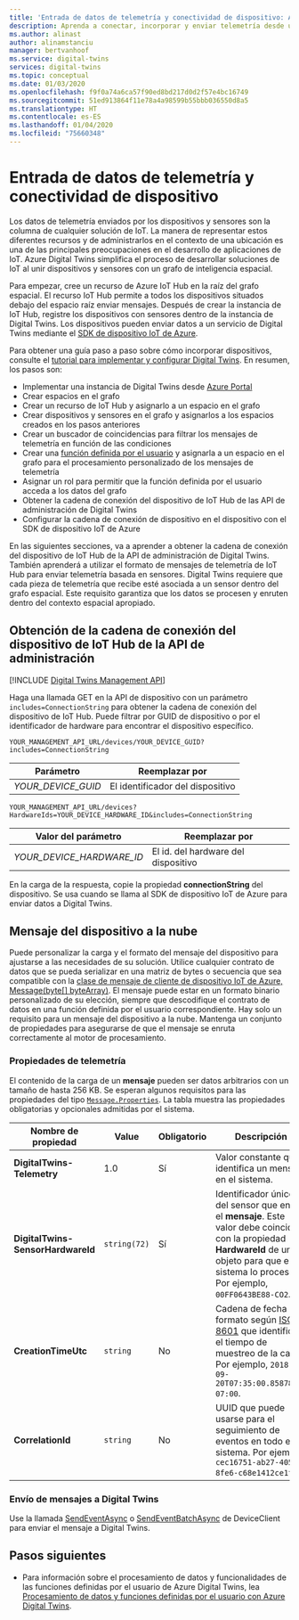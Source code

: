 ```yaml
---
title: 'Entrada de datos de telemetría y conectividad de dispositivo: Azure Digital Twins | Microsoft Docs'
description: Aprenda a conectar, incorporar y enviar telemetría desde un dispositivo IoT en Azure Digital Twins.
ms.author: alinast
author: alinamstanciu
manager: bertvanhoof
ms.service: digital-twins
services: digital-twins
ms.topic: conceptual
ms.date: 01/03/2020
ms.openlocfilehash: f9f0a74a6ca57f90ed8bd217d0d2f57e4bc16749
ms.sourcegitcommit: 51ed913864f11e78a4a98599b55bbb036550d8a5
ms.translationtype: HT
ms.contentlocale: es-ES
ms.lasthandoff: 01/04/2020
ms.locfileid: "75660348"
---
```

# <a name="device-connectivity-and-telemetry-ingress"></a>Entrada de datos de telemetría y conectividad de dispositivo

Los datos de telemetría enviados por los dispositivos y sensores son la columna de cualquier solución de IoT. La manera de representar estos diferentes recursos y de administrarlos en el contexto de una ubicación es una de las principales preocupaciones en el desarrollo de aplicaciones de IoT. Azure Digital Twins simplifica el proceso de desarrollar soluciones de IoT al unir dispositivos y sensores con un grafo de inteligencia espacial.

Para empezar, cree un recurso de Azure IoT Hub en la raíz del grafo espacial. El recurso IoT Hub permite a todos los dispositivos situados debajo del espacio raíz enviar mensajes. Después de crear la instancia de IoT Hub, registre los dispositivos con sensores dentro de la instancia de Digital Twins. Los dispositivos pueden enviar datos a un servicio de Digital Twins mediante el [SDK de dispositivo IoT de Azure](https://docs.microsoft.com/azure/iot-hub/iot-hub-devguide-sdks).

Para obtener una guía paso a paso sobre cómo incorporar dispositivos, consulte el [tutorial para implementar y configurar Digital Twins](tutorial-facilities-setup.md). En resumen, los pasos son:

- Implementar una instancia de Digital Twins desde [Azure Portal](https://portal.azure.com)
- Crear espacios en el grafo
- Crear un recurso de IoT Hub y asignarlo a un espacio en el grafo
- Crear dispositivos y sensores en el grafo y asignarlos a los espacios creados en los pasos anteriores
- Crear un buscador de coincidencias para filtrar los mensajes de telemetría en función de las condiciones
- Crear una [función definida por el usuario](concepts-user-defined-functions.md) y asignarla a un espacio en el grafo para el procesamiento personalizado de los mensajes de telemetría
- Asignar un rol para permitir que la función definida por el usuario acceda a los datos del grafo
- Obtener la cadena de conexión del dispositivo de IoT Hub de las API de administración de Digital Twins
- Configurar la cadena de conexión de dispositivo en el dispositivo con el SDK de dispositivo IoT de Azure

En las siguientes secciones, va a aprender a obtener la cadena de conexión del dispositivo de IoT Hub de la API de administración de Digital Twins. También aprenderá a utilizar el formato de mensajes de telemetría de IoT Hub para enviar telemetría basada en sensores. Digital Twins requiere que cada pieza de telemetría que recibe esté asociada a un sensor dentro del grafo espacial. Este requisito garantiza que los datos se procesen y enruten dentro del contexto espacial apropiado.

## <a name="get-the-iot-hub-device-connection-string-from-the-management-api"></a>Obtención de la cadena de conexión del dispositivo de IoT Hub de la API de administración

[!INCLUDE [Digital Twins Management API](../../includes/digital-twins-management-api.md)]

Haga una llamada GET en la API de dispositivo con un parámetro `includes=ConnectionString` para obtener la cadena de conexión del dispositivo de IoT Hub. Puede filtrar por GUID de dispositivo o por el identificador de hardware para encontrar el dispositivo específico.

```plaintext
YOUR_MANAGEMENT_API_URL/devices/YOUR_DEVICE_GUID?includes=ConnectionString
```

| Parámetro | Reemplazar por |
| --- | --- |
| *YOUR_DEVICE_GUID* | El identificador del dispositivo |

```plaintext
YOUR_MANAGEMENT_API_URL/devices?HardwareIds=YOUR_DEVICE_HARDWARE_ID&includes=ConnectionString
```

| Valor del parámetro | Reemplazar por |
| --- | --- |
| *YOUR_DEVICE_HARDWARE_ID* | El id. del hardware del dispositivo |

En la carga de la respuesta, copie la propiedad **connectionString** del dispositivo. Se usa cuando se llama al SDK de dispositivo IoT de Azure para enviar datos a Digital Twins.

## <a name="device-to-cloud-message"></a>Mensaje del dispositivo a la nube

Puede personalizar la carga y el formato del mensaje del dispositivo para ajustarse a las necesidades de su solución. Utilice cualquier contrato de datos que se pueda serializar en una matriz de bytes o secuencia que sea compatible con la [clase de mensaje de cliente de dispositivo IoT de Azure, Message(byte[] byteArray)](https://docs.microsoft.com/dotnet/api/microsoft.azure.devices.client.message.-ctor?view=azure-dotnet#Microsoft_Azure_Devices_Client_Message__ctor_System_Byte___). El mensaje puede estar en un formato binario personalizado de su elección, siempre que descodifique el contrato de datos en una función definida por el usuario correspondiente. Hay solo un requisito para un mensaje del dispositivo a la nube. Mantenga un conjunto de propiedades para asegurarse de que el mensaje se enruta correctamente al motor de procesamiento.

### <a name="telemetry-properties"></a>Propiedades de telemetría

 El contenido de la carga de un **mensaje** pueden ser datos arbitrarios con un tamaño de hasta 256 KB. Se esperan algunos requisitos para las propiedades del tipo [`Message.Properties`](https://docs.microsoft.com/dotnet/api/microsoft.azure.devices.client.message.properties?view=azure-dotnet). La tabla muestra las propiedades obligatorias y opcionales admitidas por el sistema.

| Nombre de propiedad | Value | Obligatorio | Descripción |
|---|---|---|---|
| **DigitalTwins-Telemetry** | 1.0 | Sí | Valor constante que identifica un mensaje en el sistema. |
| **DigitalTwins-SensorHardwareId** | `string(72)` | Sí | Identificador único del sensor que envía el **mensaje**. Este valor debe coincidir con la propiedad **HardwareId** de un objeto para que el sistema lo procese. Por ejemplo, `00FF0643BE88-CO2`. |
| **CreationTimeUtc** | `string` | No | Cadena de fecha con formato según [ISO 8601](https://www.iso.org/iso-8601-date-and-time-format.html) que identifica el tiempo de muestreo de la carga. Por ejemplo, `2018-09-20T07:35:00.8587882-07:00`. |
| **CorrelationId** | `string` | No | UUID que puede usarse para el seguimiento de eventos en todo el sistema. Por ejemplo, `cec16751-ab27-405d-8fe6-c68e1412ce1f`.

### <a name="send-your-message-to-digital-twins"></a>Envío de mensajes a Digital Twins

Use la llamada [SendEventAsync](https://docs.microsoft.com/dotnet/api/microsoft.azure.devices.client.deviceclient.sendeventasync?view=azure-dotnet) o [SendEventBatchAsync](https://docs.microsoft.com/dotnet/api/microsoft.azure.devices.client.deviceclient.sendeventbatchasync?view=azure-dotnet) de DeviceClient para enviar el mensaje a Digital Twins.

## <a name="next-steps"></a>Pasos siguientes

- Para información sobre el procesamiento de datos y funcionalidades de las funciones definidas por el usuario de Azure Digital Twins, lea [Procesamiento de datos y funciones definidas por el usuario con Azure Digital Twins](concepts-user-defined-functions.md).
